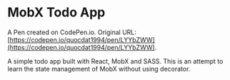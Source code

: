 # MobX Todo App

A Pen created on CodePen.io. Original URL: [https://codepen.io/quocdat1994/pen/LYYbZWW](https://codepen.io/quocdat1994/pen/LYYbZWW).

A simple todo app built with React, MobX and SASS. This is an attempt to learn the state management of MobX without using decorator.